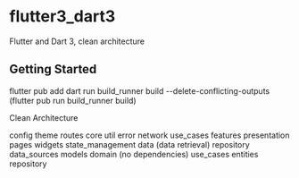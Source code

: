 # flutter3_dart3

Flutter and Dart 3, clean architecture

## Getting Started

flutter pub add <package>
dart run build_runner build --delete-conflicting-outputs (flutter pub run build_runner build)

Clean Architecture

config
    theme
    routes
core
    util
    error
    network
    use_cases
features
    <feature-name>
        presentation
            pages
            widgets
            state_management
        data (data retrieval)
            repository
            data_sources
            models
        domain (no dependencies)
            use_cases
            entities
            repository
